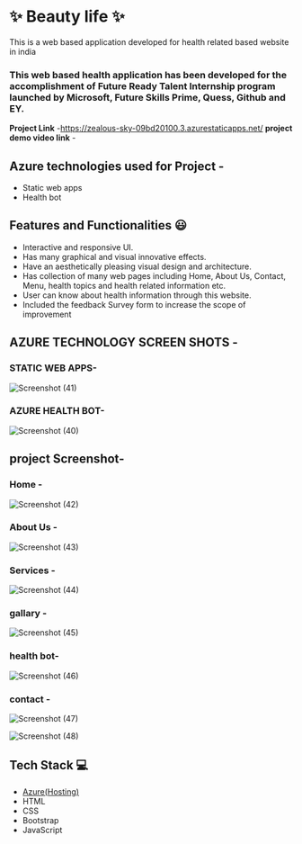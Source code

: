 # ✨ Beauty life ✨

This is a web based application developed for health related based website in india

### This web based health application has been developed for the accomplishment of Future Ready Talent Internship program launched by Microsoft, Future Skills Prime, Quess, Github and EY.


**Project Link** -https://zealous-sky-09bd20100.3.azurestaticapps.net/
**project demo video link** -

## Azure technologies used for Project -

- Static web apps
- Health bot

## Features and Functionalities 😃

- Interactive and responsive UI.
- Has many graphical and visual innovative effects.
- Have an aesthetically pleasing visual design and architecture.
- Has collection of many web pages including Home, About Us, Contact, Menu, health topics and health related information etc.
- User can know about health information through this website.
- Included the feedback Survey form to increase the scope of improvement 


## AZURE TECHNOLOGY SCREEN SHOTS -


### STATIC WEB APPS-


![Screenshot (41)](https://github.com/hemasaivelagalet/health/assets/116558962/1c1f82fa-81d5-46c6-b8bf-7d37ff1c4be8)





### AZURE HEALTH BOT-

![Screenshot (40)](https://github.com/hemasaivelagalet/health/assets/116558962/2cc9f828-9d68-4057-b44d-b6e34f1bd3ef)



## project Screenshot-

### Home -
   ![Screenshot (42)](https://github.com/hemasaivelagalet/health/assets/116558962/6660b507-daba-4ca7-947e-ea4a87b4ef46)


### About Us -
![Screenshot (43)](https://github.com/hemasaivelagalet/health/assets/116558962/ad4a5cfd-5da5-4e5b-bf63-dd3ac465c176)


### Services -

![Screenshot (44)](https://github.com/hemasaivelagalet/health/assets/116558962/0db2b0ae-652f-4276-beca-6cf11ba5f4d6)



### gallary -

![Screenshot (45)](https://github.com/hemasaivelagalet/health/assets/116558962/9e1d820e-6ccb-4f00-b188-c7ef0c3a0b30)



### health bot-

![Screenshot (46)](https://github.com/hemasaivelagalet/health/assets/116558962/a9bc8ba0-f3cf-4323-b358-45452bb24177)




### contact -

![Screenshot (47)](https://github.com/hemasaivelagalet/health/assets/116558962/143edca5-5a65-40fe-99a5-4e594c916252)



![Screenshot (48)](https://github.com/hemasaivelagalet/health/assets/116558962/7f8ff0bc-0c91-4d15-b4ea-6f2cd3b35f0c)


## Tech Stack 💻

- [Azure(Hosting)](https://azure.microsoft.com/en-in/features/azure-portal/)
- HTML
- CSS
- Bootstrap
- JavaScript
